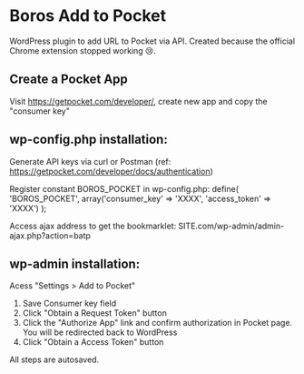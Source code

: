 # Boros Add to Pocket

WordPress plugin to add URL to Pocket via API. Created because the official Chrome extension stopped working 😢.

## Create a Pocket App
Visit https://getpocket.com/developer/, create new app and copy the "consumer key" 

## wp-config.php installation:
Generate API keys via curl or Postman (ref: https://getpocket.com/developer/docs/authentication)

Register constant BOROS_POCKET in wp-config.php:
define( 'BOROS_POCKET', array('consumer_key' => 'XXXX', 'access_token' => 'XXXX') );

Access ajax address to get the bookmarklet: 
SITE.com/wp-admin/admin-ajax.php?action=batp

## wp-admin installation:
Acess "Settings > Add to Pocket"

1) Save Consumer key field
2) Click "Obtain a Request Token" button
3) Click the "Authorize App" link and confirm authorization in Pocket page. You will be redirected back to WordPress
4) Click "Obtain a Access Token" button

All steps are autosaved.
